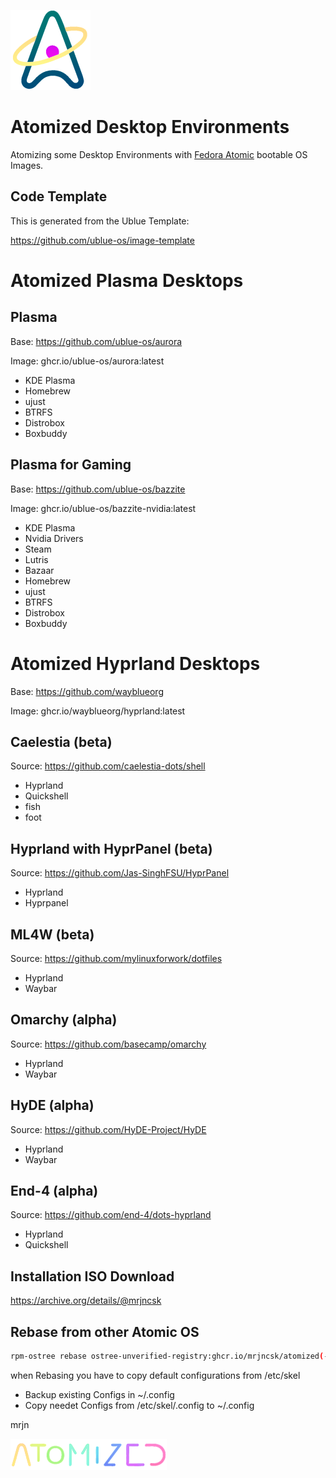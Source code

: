 ![Logo](Data/atomized/usr/share/atomized/Logo.png)

# Atomized Desktop Environments

Atomizing some Desktop Environments with [Fedora Atomic](https://fedoraproject.org/atomic-desktops) bootable OS Images.


## Code Template

This is generated from the Ublue Template:

https://github.com/ublue-os/image-template


# Atomized Plasma Desktops

## Plasma

Base: https://github.com/ublue-os/aurora

Image: ghcr.io/ublue-os/aurora:latest

- KDE Plasma
- Homebrew
- ujust
- BTRFS
- Distrobox
- Boxbuddy


## Plasma for Gaming

Base: https://github.com/ublue-os/bazzite

Image: ghcr.io/ublue-os/bazzite-nvidia:latest

- KDE Plasma
- Nvidia Drivers
- Steam
- Lutris
- Bazaar
- Homebrew
- ujust
- BTRFS
- Distrobox
- Boxbuddy


# Atomized Hyprland Desktops

Base: https://github.com/wayblueorg

Image: ghcr.io/wayblueorg/hyprland:latest


## Caelestia (beta)

Source: https://github.com/caelestia-dots/shell

- Hyprland
- Quickshell
- fish
- foot



## Hyprland with HyprPanel (beta)

Source: https://github.com/Jas-SinghFSU/HyprPanel

- Hyprland
- Hyprpanel



## ML4W (beta)

Source: https://github.com/mylinuxforwork/dotfiles

- Hyprland
- Waybar



## Omarchy (alpha)

Source: https://github.com/basecamp/omarchy

- Hyprland
- Waybar



## HyDE (alpha)

Source: https://github.com/HyDE-Project/HyDE

- Hyprland
- Waybar




## End-4 (alpha)

Source: https://github.com/end-4/dots-hyprland

- Hyprland
- Quickshell



## Installation ISO Download

https://archive.org/details/@mrjncsk


## Rebase from other Atomic OS

```bash
rpm-ostree rebase ostree-unverified-registry:ghcr.io/mrjncsk/atomized(-desktop)(-nvidia)
```

when Rebasing you have to copy default configurations from /etc/skel
- Backup existing Configs in ~/.config
- Copy needet Configs from /etc/skel/.config to ~/.config


mrjn


![Title](Data/atomized/usr/share/atomized/Title.png)
